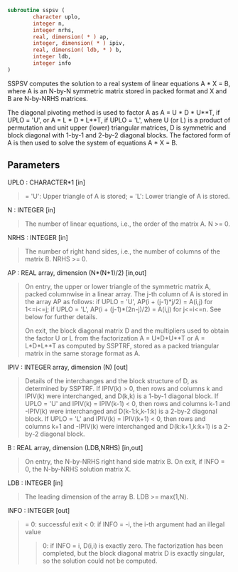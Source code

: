 ```fortran
subroutine sspsv (
        character uplo,
        integer n,
        integer nrhs,
        real, dimension( * ) ap,
        integer, dimension( * ) ipiv,
        real, dimension( ldb, * ) b,
        integer ldb,
        integer info
)
```

SSPSV computes the solution to a real system of linear equations
A \* X = B,
where A is an N-by-N symmetric matrix stored in packed format and X
and B are N-by-NRHS matrices.

The diagonal pivoting method is used to factor A as
A = U \* D \* U\*\*T,  if UPLO = 'U', or
A = L \* D \* L\*\*T,  if UPLO = 'L',
where U (or L) is a product of permutation and unit upper (lower)
triangular matrices, D is symmetric and block diagonal with 1-by-1
and 2-by-2 diagonal blocks.  The factored form of A is then used to
solve the system of equations A \* X = B.

## Parameters
UPLO : CHARACTER\*1 [in]
> = 'U':  Upper triangle of A is stored;
> = 'L':  Lower triangle of A is stored.

N : INTEGER [in]
> The number of linear equations, i.e., the order of the
> matrix A.  N >= 0.

NRHS : INTEGER [in]
> The number of right hand sides, i.e., the number of columns
> of the matrix B.  NRHS >= 0.

AP : REAL array, dimension (N\*(N+1)/2) [in,out]
> On entry, the upper or lower triangle of the symmetric matrix
> A, packed columnwise in a linear array.  The j-th column of A
> is stored in the array AP as follows:
> if UPLO = 'U', AP(i + (j-1)\*j/2) = A(i,j) for 1<=i<=j;
> if UPLO = 'L', AP(i + (j-1)\*(2n-j)/2) = A(i,j) for j<=i<=n.
> See below for further details.
> 
> On exit, the block diagonal matrix D and the multipliers used
> to obtain the factor U or L from the factorization
> A = U\*D\*U\*\*T or A = L\*D\*L\*\*T as computed by SSPTRF, stored as
> a packed triangular matrix in the same storage format as A.

IPIV : INTEGER array, dimension (N) [out]
> Details of the interchanges and the block structure of D, as
> determined by SSPTRF.  If IPIV(k) > 0, then rows and columns
> k and IPIV(k) were interchanged, and D(k,k) is a 1-by-1
> diagonal block.  If UPLO = 'U' and IPIV(k) = IPIV(k-1) < 0,
> then rows and columns k-1 and -IPIV(k) were interchanged and
> D(k-1:k,k-1:k) is a 2-by-2 diagonal block.  If UPLO = 'L' and
> IPIV(k) = IPIV(k+1) < 0, then rows and columns k+1 and
> -IPIV(k) were interchanged and D(k:k+1,k:k+1) is a 2-by-2
> diagonal block.

B : REAL array, dimension (LDB,NRHS) [in,out]
> On entry, the N-by-NRHS right hand side matrix B.
> On exit, if INFO = 0, the N-by-NRHS solution matrix X.

LDB : INTEGER [in]
> The leading dimension of the array B.  LDB >= max(1,N).

INFO : INTEGER [out]
> = 0:  successful exit
> < 0:  if INFO = -i, the i-th argument had an illegal value
> > 0:  if INFO = i, D(i,i) is exactly zero.  The factorization
> has been completed, but the block diagonal matrix D is
> exactly singular, so the solution could not be
> computed.
